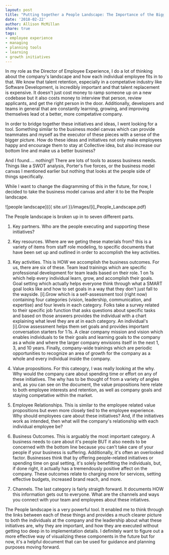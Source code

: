 ```yaml
---
layout: post
title: "Putting together a People Landscape: The Importance of the Bigger Picture"
date: '2018-02-22'
author: Allison McMillan
share: true
tags:
- employee experience
- managing
- planning tools
- learning
- growth initiatives
---
```


In my role as the Director of Employee Experience, I do a lot of thinking about the company's landscape and how each individual employee fits in to that. We know that talent retention, especially in a competative industry like Software Development, is incredibly important and that talent replacement is expensive. It doesn't just cost money to ramp someone up on a new codebase but it also costs money to interview that person, review applicants, and get the right person in the door. Additionally, developers and teams in general that are constantly learning, growing, and improving themselves lead ot a better, more competative company.

In order to bridge together these initiatives and ideas, I went looking for a tool. Something similar to the business model canvas which can provide teammates and myself as the executor of these pieces with a sense of the bigger picture. How do these ideas and initiatives not only make employees happy and encourage them to stay at Collective idea, but also increase our bottom line and make us a better business?

And I found.... nothing!! There are lots of tools to assess business needs. Things like a SWOT analysis, Porter's five forces, or the business model canvas I mentioned earlier but nothing that looks at the people side of things specifically.

While I want to change the diagramming of this in the future, for now, I decided to take the business model canvas and alter it to be the People landscape.

![people landscape]({{ site.url }}/images/[i]_People_Landscape.pdf)

The People landscape is broken up in to seven different parts.

1. Key partners. Who are the people executing and supporting these initiatives?

2. Key resources. Where are we geting these materials from? this is a variety of items from staff role modeling, to specific documents that have been set up and outlined in order to accomplish the key activities.

3. Key activities. This is HOW we accomplish the business outcomes. For us, there are six of these. Team lead trainings which are specific professional development for team leads based on their role. 1 on 1s which help every individual learn, grow, and accomplish their goals. Goal setting which actually helps everyone think through what a SMART goal looks like and how to set goals in a way that they don't just fall to the wayside. [i].Grow which is a self-assessment tool (right now) containing four categories (vision, leadership, communication, and expertise) and four levels in each category. Folks take a survey related to their specific job function that asks questions about specific tasks and based on those answers provides the individual with a chart explaining what level they are at in each category. An individual's [i].Grow assessment helps them set goals and provides important conversation starters for 1:1s. A clear company mission and vision which enables individuals to tie their goals and learning goals to the company as a whole and where the larger company envisions itself in the next 1, 3, and 10 years. Finally, company-wide trainings which are periodic opportunities to recognize an area of growth for the company as a whole and every individual inside the company.

4. Value propositions. For this cateogry, I was really looking at the why. Why would the company care about spending time or effort on any of these initiatives. The why has to be thought of from a variety of angles and, as you can see on the document, the value propositions here relate to both employee interests and retention, as well as company goals and staying competative within the market.

5. Employee Relationships. This is similar to the employee related value propositions but even more closely tied to the employee experience. Why should employees care about these initiatives? And, if the initiatives work as intended, then what will the company's relationship with each individual employee be?

6. Business Outcomes. This is arguably the most important category. A business needs to care about it's people BUT it also needs to be concerned with the bottom line because you can't take care of your people if your business is suffering. Additionally, it's often an overlooked factor. Businesses think that by offering people-related initiatives or spending time on goal setting, it's solely benefitting the individuals, but, if done right, it actually has a tremendously positive affect on the company. These outcomes relate to charging more for services, setting effective budgets, increased brand reach, and more.

7. Channels. The last category is fairly straigth forward. It documents HOW this information gets out to everyone. What are the channels and ways you connect with your team and employees about these intiatives.

The People landscape is a very powerful tool. It enabled me to think through the links between each of these things and provides a much clearer picture to both the individuals at the company and the leadership about what these initiatives are, why they are important, and how they are executed without getting too deep in to implementation details. I definitely want to figure out a more effective way of visualizing these components in the future but for now, it's a helpful document that can be used for guidance and planning purposes moving forward.

